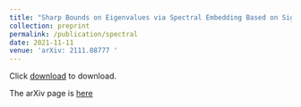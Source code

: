 ```yaml
---
title: "Sharp Bounds on Eigenvalues via Spectral Embedding Based on Signless Laplacians"
collection: preprint
permalink: /publication/spectral
date: 2021-11-11
venue: 'arXiv: 2111.08777 '
---
```


Click [download](zf-wei.github.io/files/spectral.pdf) to download.

The arXiv page is [here](https://arxiv.org/abs/2111.08777)

